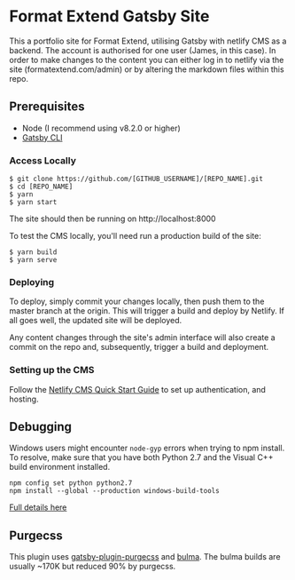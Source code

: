 # Format Extend Gatsby Site

This a portfolio site for Format Extend, utilising Gatsby with netlify CMS as a backend. The account is authorised for one user (James, in this case). In order to make changes to the content you can either log in to netlify via the site (formatextend.com/admin) or by altering the markdown files within this repo.

## Prerequisites

- Node (I recommend using v8.2.0 or higher)
- [Gatsby CLI](https://www.gatsbyjs.org/docs/)

### Access Locally

```
$ git clone https://github.com/[GITHUB_USERNAME]/[REPO_NAME].git
$ cd [REPO_NAME]
$ yarn
$ yarn start
```

The site should then be running on http://localhost:8000

To test the CMS locally, you'll need run a production build of the site:

```
$ yarn build
$ yarn serve
```

### Deploying

To deploy, simply commit your changes locally, then push them to the master branch at the origin. This will trigger a build and deploy by Netlify. If all goes well, the updated site will be deployed.

Any content changes through the site's admin interface will also create a commit on the repo and, subsequently, trigger a build and deployment.

### Setting up the CMS

Follow the [Netlify CMS Quick Start Guide](https://www.netlifycms.org/docs/quick-start/#authentication) to set up authentication, and hosting.

## Debugging

Windows users might encounter `node-gyp` errors when trying to npm install.
To resolve, make sure that you have both Python 2.7 and the Visual C++ build environment installed.

```
npm config set python python2.7
npm install --global --production windows-build-tools
```

[Full details here](https://www.npmjs.com/package/node-gyp "NPM node-gyp page")

## Purgecss

This plugin uses [gatsby-plugin-purgecss](https://www.gatsbyjs.org/packages/gatsby-plugin-purgecss/) and [bulma](https://bulma.io/). The bulma builds are usually ~170K but reduced 90% by purgecss.
